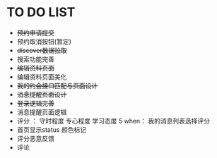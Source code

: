 # TO DO LIST
- ~~预约申请提交~~
- 预约取消按钮(暂定)
- ~~discover数据拉取~~
- 搜索功能完善
- ~~编辑资料页面~~
- 编辑资料页面美化
- ~~我的约会接口匹配与页面设计~~
- ~~消息提醒页面设计~~
- ~~登录逻辑完善~~
- 消息提醒页面逻辑
- 评分 ： 守时程度 专心程度 学习态度 5  when： 我的消息列表选择评分
- 首页显示status 颜色标记
- 评分恶意反馈
- 评论
